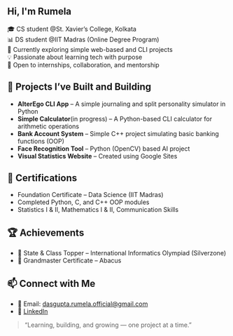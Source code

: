 ##  Hi, I'm Rumela

🎓 CS student @St. Xavier’s College, Kolkata  
📊 DS student @IIT Madras (Online Degree Program)  
🌱 Currently exploring simple web-based and CLI projects  
💡 Passionate about learning tech with purpose  
🤝 Open to internships, collaboration, and mentorship

## 🔧 Projects I’ve Built and Building
- **AlterEgo CLI App** – A simple journaling and split personality simulator in Python
- **Simple Calculator**(in progress) – A Python-based CLI calculator for arithmetic operations
- **Bank Account System** – Simple C++ project simulating basic banking functions (OOP)
- **Face Recognition Tool** – Python (OpenCV) based AI project
- **Visual Statistics Website** – Created using Google Sites

## 📜 Certifications
- Foundation Certificate – Data Science (IIT Madras)
- Completed Python, C, and C++ OOP modules  
- Statistics I & II, Mathematics I & II, Communication Skills

## 🏆 Achievements
- 🥇 State & Class Topper – International Informatics Olympiad (Silverzone)
- 🧠 Grandmaster Certificate – Abacus

## 📫 Connect with Me
- 📧 Email: dasgupta.rumela.official@gmail.com  
- 🔗 [LinkedIn](https://linkedin.com/in/rumela-dasgupta-364311361)

> “Learning, building, and growing — one project at a time.”


<!--
**rumela-dasgupta/rumela-dasgupta** is a ✨ _special_ ✨ repository because its `README.md` (this file) appears on your GitHub profile.

Here are some ideas to get you started:

- 🔭 I’m currently working on ...
- 🌱 I’m currently learning ...
- 👯 I’m looking to collaborate on ...
- 🤔 I’m looking for help with ...
- 💬 Ask me about ...
- 📫 How to reach me: ...
- 😄 Pronouns: ...
- ⚡ Fun fact: ...
-->
